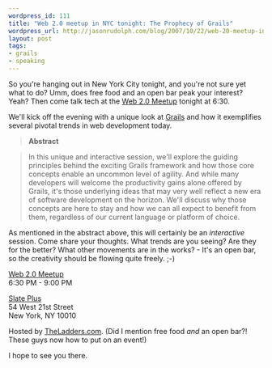 ```yaml
---
wordpress_id: 111
title: "Web 2.0 meetup in NYC tonight: The Prophecy of Grails"
wordpress_url: http://jasonrudolph.com/blog/2007/10/22/web-20-meetup-in-nyc-tonight-the-prophecy-of-grails-2/
layout: post
tags:
- grails
- speaking
---
```

So you're hanging out in New York City tonight, and you're not sure yet what to do?  Umm, does free food and an open bar peak your interest?  Yeah?  Then come talk tech at the [Web 2.0 Meetup](http://web2meetup.com/2007/10/21/the-ladders-served-lunch-20-sponsor-web-20-meetup-on-monday-1022/) tonight at 6:30.  

We'll kick off the evening with a unique look at [Grails](http://grails.org) and how it exemplifies several pivotal trends in web development today.  

> **Abstract**

> In this unique and interactive session, we'll explore the guiding principles behind the exciting Grails framework and how those core concepts enable an uncommon level of agility.  And while many developers will welcome the productivity gains alone offered by Grails, it's those underlying ideas that may very well reflect a new era of software development on the horizon.  We'll discuss why those concepts are here to stay and how we can all expect to benefit from them, regardless of our current language or platform of choice.

As mentioned in the abstract above, this will certainly be an *interactive* session.  Come share your thoughts.  What trends are you seeing?  Are they for the better?  What other movements are in the works? - It's an open bar, so the creativity should be flowing quite freely.  ;-)

[Web 2.0 Meetup](http://web2meetup.com/2007/10/21/the-ladders-served-lunch-20-sponsor-web-20-meetup-on-monday-1022/)  
6:30 PM - 9:00 PM

[Slate Plus](http://www.slate-ny.com)  
54 West 21st Street             
New York, NY 10010

Hosted by [TheLadders.com](http://TheLadders.com).  (Did I mention free food *and* an open bar?!  These guys now how to put on an event!)  

I hope to see you there.
